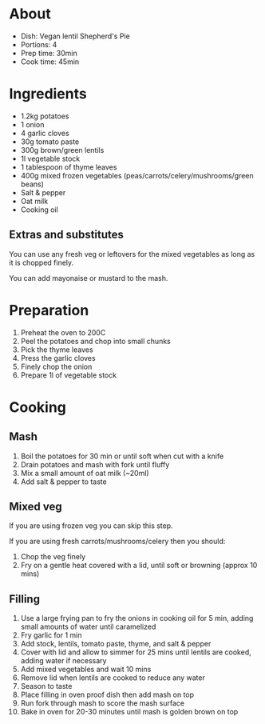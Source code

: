 # About

- Dish: Vegan lentil Shepherd's Pie
- Portions: 4
- Prep time: 30min
- Cook time: 45min

# Ingredients

- 1.2kg potatoes
- 1 onion
- 4 garlic cloves
- 30g tomato paste
- 300g brown/green lentils
- 1l vegetable stock
- 1 tablespoon of thyme leaves
- 400g mixed frozen vegetables (peas/carrots/celery/mushrooms/green beans)
- Salt & pepper
- Oat milk
- Cooking oil

## Extras and substitutes

You can use any fresh veg or leftovers for the mixed vegetables as long as it is chopped finely.

You can add mayonaise or mustard to the mash.

# Preparation

1. Preheat the oven to 200C
2. Peel the potatoes and chop into small chunks 
3. Pick the thyme leaves
4. Press the garlic cloves
5. Finely chop the onion
6. Prepare 1l of vegetable stock

# Cooking

## Mash

1. Boil the potatoes for 30 min or until soft when cut with a knife
2. Drain potatoes and mash with fork until fluffy
3. Mix a small amount of oat milk (~20ml)
4. Add salt & pepper to taste

## Mixed veg

If you are using frozen veg you can skip this step.

If you are using fresh carrots/mushrooms/celery then you should:

1. Chop the veg finely
2. Fry on a gentle heat covered with a lid, until soft or browning (approx 10 mins)

## Filling

1. Use a large frying pan to fry the onions in cooking oil for 5 min, adding small amounts of water until caramelized
2. Fry garlic for 1 min
3. Add stock, lentils, tomato paste, thyme, and salt & pepper
4. Cover with lid and allow to simmer for 25 mins until lentils are cooked, adding water if necessary
5. Add mixed vegetables and wait 10 mins
6. Remove lid when lentils are cooked to reduce any water
7. Season to taste
8. Place filling in oven proof dish then add mash on top
9. Run fork through mash to score the mash surface
10. Bake in oven for 20-30 minutes until mash is golden brown on top
